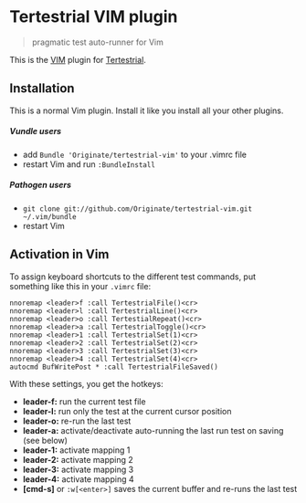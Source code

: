 # Tertestrial VIM plugin
> pragmatic test auto-runner for Vim

This is the [VIM](http://www.vim.org) plugin for [Tertestrial](https://github.com/kevgo/tertestrial-server).


## Installation

This is a normal Vim plugin.
Install it like you install all your other plugins.


##### Vundle users

* add `Bundle 'Originate/tertestrial-vim'` to your .vimrc file
* restart Vim and run `:BundleInstall`

##### Pathogen users

* `git clone git://github.com/Originate/tertestrial-vim.git ~/.vim/bundle`
* restart Vim


## Activation in Vim

To assign keyboard shortcuts to the different test commands,
put something like this in your `.vimrc` file:

```viml
nnoremap <leader>f :call TertestrialFile()<cr>
nnoremap <leader>l :call TertestrialLine()<cr>
nnoremap <leader>o :call TertestialRepeat()<cr>
nnoremap <leader>a :call TertestrialToggle()<cr>
nnoremap <leader>1 :call TertestrialSet(1)<cr>
nnoremap <leader>2 :call TertestrialSet(2)<cr>
nnoremap <leader>3 :call TertestrialSet(3)<cr>
nnoremap <leader>4 :call TertestrialSet(4)<cr>
autocmd BufWritePost * :call TertestrialFileSaved()
```

With these settings, you get the hotkeys:
* __leader-f:__ run the current test file
* __leader-l:__ run only the test at the current cursor position
* __leader-o:__ re-run the last test
* __leader-a:__ activate/deactivate auto-running the last run test on saving (see below)
* __leader-1:__ activate mapping 1
* __leader-2:__ activate mapping 2
* __leader-3:__ activate mapping 3
* __leader-4:__ activate mapping 4
* __[cmd-s]__ or `:w[<enter>]` saves the current buffer and re-runs the last test
